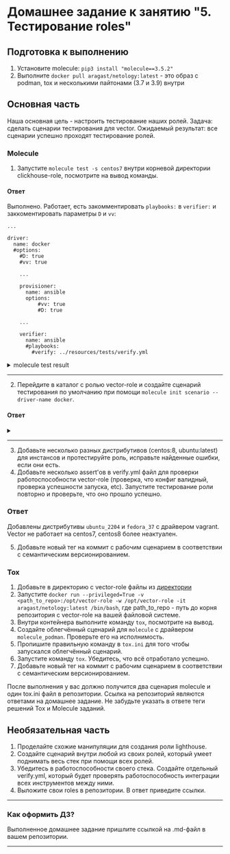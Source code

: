 # Домашнее задание к занятию "5. Тестирование roles"

## Подготовка к выполнению
1. Установите molecule: `pip3 install "molecule==3.5.2"`
2. Выполните `docker pull aragast/netology:latest` -  это образ с podman, tox и несколькими пайтонами (3.7 и 3.9) внутри

## Основная часть

Наша основная цель - настроить тестирование наших ролей. Задача: сделать сценарии тестирования для vector. Ожидаемый результат: все сценарии успешно проходят тестирование ролей.

### Molecule

1. Запустите  `molecule test -s centos7` внутри корневой директории clickhouse-role, посмотрите на вывод команды.

#### Ответ

Выполнено. Работает, есть закомментировать `playbooks:` в `verifier:` и заккоментировать параметры `D` и `vv`:
```shell
...

driver:
  name: docker
  #options:
    #D: true
    #vv: true
    
    ...
    
    provisioner:
      name: ansible
      options:
          #vv: true
          #D: true
    
    ...

    verifier:
      name: ansible
      #playbooks:
        #verify: ../resources/tests/verify.yml
```

<details>
<summary>molecule test result</summary>

```shell
15:59:14 | ~/netology/netology_ci/08-ansible-05-testing/playbook/roles/clickhouse [main]
\(vainoord) $> molecule test -s centos_7
INFO     centos_7 scenario test matrix: dependency, lint, cleanup, destroy, syntax, create, prepare, converge, idempotence, side_effect, verify, cleanup, destroy
INFO     Performing prerun with role_name_check=0...
INFO     Set ANSIBLE_LIBRARY=/Users/vainoord/.cache/ansible-compat/7e099f/modules:/Users/vainoord/.ansible/plugins/modules:/usr/share/ansible/plugins/modules
INFO     Set ANSIBLE_COLLECTIONS_PATH=/Users/vainoord/.cache/ansible-compat/7e099f/collections:/Users/vainoord/.ansible/collections:/usr/share/ansible/collections
INFO     Set ANSIBLE_ROLES_PATH=/Users/vainoord/.cache/ansible-compat/7e099f/roles:/Users/vainoord/.ansible/roles:/usr/share/ansible/roles:/etc/ansible/roles
INFO     Using /Users/vainoord/.cache/ansible-compat/7e099f/roles/alexeysetevoi.clickhouse symlink to current repository in order to enable Ansible to find the role using its expected full name.
INFO     Running centos_7 > dependency
WARNING  Skipping, missing the requirements file.
WARNING  Skipping, missing the requirements file.
INFO     Running centos_7 > lint
Traceback (most recent call last):
  File "/Users/vainoord/.pyenv/versions/3.10.8/bin/ansible-lint", line 8, in <module>
    sys.exit(_run_cli_entrypoint())
  File "/Users/vainoord/.pyenv/versions/3.10.8/lib/python3.10/site-packages/ansiblelint/__main__.py", line 344, in _run_cli_entrypoint
    sys.exit(main(sys.argv))
  File "/Users/vainoord/.pyenv/versions/3.10.8/lib/python3.10/site-packages/ansiblelint/__main__.py", line 242, in main
    result = _get_matches(rules, options)
  File "/Users/vainoord/.pyenv/versions/3.10.8/lib/python3.10/site-packages/ansiblelint/runner.py", line 235, in _get_matches
    matches.extend(runner.run())
  File "/Users/vainoord/.pyenv/versions/3.10.8/lib/python3.10/site-packages/ansiblelint/runner.py", line 166, in run
    matches.extend(self._emit_matches(files))
  File "/Users/vainoord/.pyenv/versions/3.10.8/lib/python3.10/site-packages/ansiblelint/runner.py", line 204, in _emit_matches
    for child in ansiblelint.utils.find_children(lintable):
  File "/Users/vainoord/.pyenv/versions/3.10.8/lib/python3.10/site-packages/ansiblelint/utils.py", line 226, in find_children
    for child in play_children(basedir, item, lintable.kind, playbook_dir):
  File "/Users/vainoord/.pyenv/versions/3.10.8/lib/python3.10/site-packages/ansiblelint/utils.py", line 306, in play_children
    return delegate_map[k](basedir, k, v, parent_type)
  File "/Users/vainoord/.pyenv/versions/3.10.8/lib/python3.10/site-packages/ansiblelint/utils.py", line 318, in _include_children
    if "{{" in v:  # pragma: no branch
TypeError: argument of type 'NoneType' is not iterable
/bin/bash: line 2: flake8: command not found
WARNING  Retrying execution failure 127 of: y a m l l i n t   . 
 a n s i b l e - l i n t 
 f l a k e 8 

CRITICAL Lint failed with error code 127
WARNING  An error occurred during the test sequence action: 'lint'. Cleaning up.
INFO     Running centos_7 > cleanup
WARNING  Skipping, cleanup playbook not configured.
INFO     Running centos_7 > destroy
INFO     Sanity checks: 'docker'

PLAY [Destroy] *****************************************************************

TASK [Set async_dir for HOME env] **********************************************
ok: [localhost]

TASK [Destroy molecule instance(s)] ********************************************
changed: [localhost] => (item=centos_7)

TASK [Wait for instance(s) deletion to complete] *******************************
FAILED - RETRYING: [localhost]: Wait for instance(s) deletion to complete (300 retries left).
ok: [localhost] => (item=centos_7)

TASK [Delete docker networks(s)] ***********************************************
skipping: [localhost]

PLAY RECAP *********************************************************************
localhost                  : ok=3    changed=1    unreachable=0    failed=0    skipped=1    rescued=0    ignored=0

INFO     Pruning extra files from scenario ephemeral directory

```

</details>

---

2. Перейдите в каталог с ролью vector-role и создайте сценарий тестирования по умолчанию при помощи `molecule init scenario --driver-name docker`.

#### Ответ

<details>
<summary></summary>

```shell
16:07:09 | ~/netology/netology_ci/08-ansible-05-testing/playbook/roles/vector [main]
\(vainoord) $> molecule init scenario default --driver-name docker
INFO     Initializing new scenario default...
INFO     Initialized scenario in /Users/vainoord/netology/netology_ci/08-ansible-05-testing/playbook/roles/vector/molecule/default successfully.

```

</details>

---

3. Добавьте несколько разных дистрибутивов (centos:8, ubuntu:latest) для инстансов и протестируйте роль, исправьте найденные ошибки, если они есть.
4. Добавьте несколько assert'ов в verify.yml файл для  проверки работоспособности vector-role (проверка, что конфиг валидный, проверка успешности запуска, etc). Запустите тестирование роли повторно и проверьте, что оно прошло успешно.

### Ответ

Добавлены дистрибутивы `ubuntu_2204` и `fedora_37` с драйвером vagrant. Vector не работает на centos7, centos8 более неактуален.

5. Добавьте новый тег на коммит с рабочим сценарием в соответствии с семантическим версионированием.

### Tox

1. Добавьте в директорию с vector-role файлы из [директории](./example)
2. Запустите `docker run --privileged=True -v <path_to_repo>:/opt/vector-role -w /opt/vector-role -it aragast/netology:latest /bin/bash`, где path_to_repo - путь до корня репозитория с vector-role на вашей файловой системе.
3. Внутри контейнера выполните команду `tox`, посмотрите на вывод.
5. Создайте облегчённый сценарий для `molecule` с драйвером `molecule_podman`. Проверьте его на исполнимость.
6. Пропишите правильную команду в `tox.ini` для того чтобы запускался облегчённый сценарий.
8. Запустите команду `tox`. Убедитесь, что всё отработало успешно.
9. Добавьте новый тег на коммит с рабочим сценарием в соответствии с семантическим версионированием.

После выполнения у вас должно получится два сценария molecule и один tox.ini файл в репозитории. Ссылка на репозиторий являются ответами на домашнее задание. Не забудьте указать в ответе теги решений Tox и Molecule заданий.

## Необязательная часть

1. Проделайте схожие манипуляции для создания роли lighthouse.
2. Создайте сценарий внутри любой из своих ролей, который умеет поднимать весь стек при помощи всех ролей.
3. Убедитесь в работоспособности своего стека. Создайте отдельный verify.yml, который будет проверять работоспособность интеграции всех инструментов между ними.
4. Выложите свои roles в репозитории. В ответ приведите ссылки.

---

### Как оформить ДЗ?

Выполненное домашнее задание пришлите ссылкой на .md-файл в вашем репозитории.

---